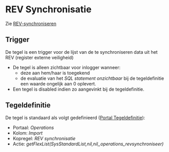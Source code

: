 # REV Synchronisatie

Zie [REV-synchroniseren](/docs/probleemoplossing/programmablokken/rev_synchroniseren.md)

## Trigger

De tegel is een trigger voor de lijst van de te synchroniseren data uit het REV (register externe veiligheid)

* De tegel is alleen zichtbaar voor inlogger wanneer:
  * deze aan hem/haar is toegekend
  * de evaluatie van het *SQL statement onzichtbaar* bij de tegeldefinitie een waarde ongelijk aan 0 oplevert.
* Een tegel is disabled indien zo aangevinkt bij de tegeldefinitie.

## Tegeldefinitie

De tegel is standaard als volgt gedefinieerd ([Portal Tegeldefinitie](/docs/instellen_inrichten/portaldefinitie/portal_tegel.md)):

* Portaal: *Operations*
* Kolom: *Import*
* Kopregel: *REV synchronisatie*
* Actie: *getFlexList(SysStandardList,nil,nil,,operations_revsynchroniseer)*
